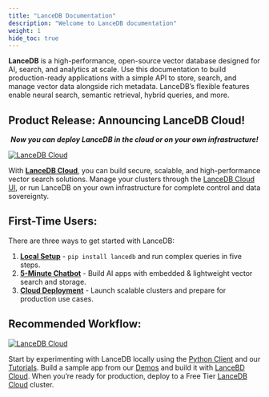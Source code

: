 ```yaml
---
title: "LanceDB Documentation"
description: "Welcome to LanceDB documentation"
weight: 1
hide_toc: true
---
```


**LanceDB** is a high-performance, open-source vector database designed for AI, search, and analytics at scale. Use this documentation to build production-ready applications with a simple API to store, search, and manage vector data alongside rich metadata. LanceDB’s flexible features enable neural search, semantic retrieval, hybrid queries, and more.

## Product Release: Announcing LanceDB Cloud!
***<p style="text-align: center;">Now you can deploy LanceDB in the cloud or on your own infrastructure!</p>***

[![LanceDB Cloud](/assets/docs/cloud-cta.png)](https://lancedb.com/cloud)

With [**LanceDB Cloud**](/cloud/), you can build secure, scalable, and high-performance vector search solutions. Manage your clusters through the [LanceDB Cloud UI](/docs/cloud/), or run LanceDB on your own infrastructure for complete control and data sovereignty.

## First-Time Users:

There are three ways to get started with LanceDB:

1. [**Local Setup**](/docs/quickstart/) - `pip install lancedb` and run complex queries in five steps.
2. [**5-Minute Chatbot**](https://github.com/lancedb/lancedb) - Build AI apps with embedded & lightweight vector search and storage.
3. [**Cloud Deployment**](/cloud/) - Launch scalable clusters and prepare for production use cases.

## Recommended Workflow:

[![LanceDB Cloud](/assets/docs/cloud-cta.png)](https://lancedb.com/cloud)

Start by experimenting with LanceDB locally using the [Python Client](https://github.com/lancedb/lancedb) and our [Tutorials](/docs/tutorials/). Build a sample app from our [Demos](/docs/examples/) and build it with [LanceBD Cloud](/docs/guides/installation/). When you’re ready for production, deploy to a Free Tier [LanceDB Cloud](/cloud/) cluster.
